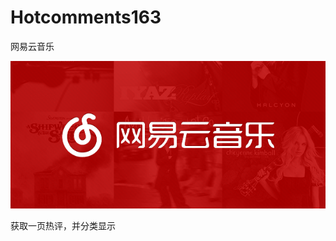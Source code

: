 # Hotcomments163
网易云音乐

![dd](https://github.com/JaydeeWu/Hotcomments163/blob/test/logo.jpeg)

获取一页热评，并分类显示
